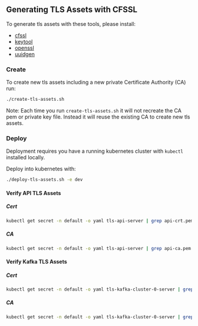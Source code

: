 ## Generating TLS Assets with CFSSL

To generate tls assets with these tools, please install:

- [cfssl](https://github.com/cloudflare/cfssl)
- [keytool](https://www.digitalocean.com/community/tutorials/how-to-install-java-with-apt-on-ubuntu-18-04)
- [openssl](https://stackoverflow.com/questions/3016956/how-do-i-install-the-openssl-libraries-on-ubuntu)
- [uuidgen](https://stackoverflow.com/questions/17710958/how-do-i-install-uuidgen)

### Create

To create new tls assets including a new private Certificate Authority (CA) run:

```bash
./create-tls-assets.sh
```

Note: Each time you run ``create-tls-assets.sh`` it will not recreate the CA pem or private key file. Instead it will reuse the existing CA to create new tls assets.

### Deploy

Deployment requires you have a running kubernetes cluster with ``kubectl`` installed locally.

Deploy into kubernetes with:

```bash
./deploy-tls-assets.sh -e dev
```

#### Verify API TLS Assets

##### Cert

```bash
kubectl get secret -n default -o yaml tls-api-server | grep api-crt.pem | awk '{print $2}' | base64 -d | openssl x509 -text
```

##### CA

```bash
kubectl get secret -n default -o yaml tls-api-server | grep api-ca.pem | awk '{print $2}' | base64 -d | openssl x509 -text
```

#### Verify Kafka TLS Assets

##### Cert

```bash
kubectl get secret -n default -o yaml tls-kafka-cluster-0-server | grep kafka-cluster-0-crt.pem | awk '{print $2}' | base64 -d | openssl x509 -text
```

##### CA

```bash
kubectl get secret -n default -o yaml tls-kafka-cluster-0-server | grep kafka-cluster-0-ca.pem | awk '{print $2}' | base64 -d | openssl x509 -text
```
